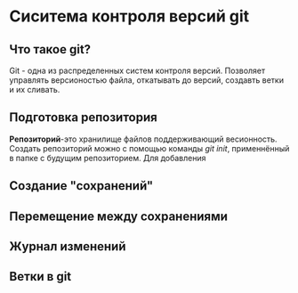 # Сиситема контроля версий git

## Что такое git?
Git - одна из распределенных систем контроля версий. Позволяет управлять версионостью файла, откатывать до версий, создавть ветки и их сливать.

## Подготовка репозитория 
**Репозиторий**-это хранилище файлов поддерживающий весионность. Создать репозиторий можно с помощью команды *git init*, применнённый в папке с будущим репозиторием.
Для добавления 
## Создание "сохранений"

## Перемещение между сохранениями 


## Журнал изменений 

## Ветки в git